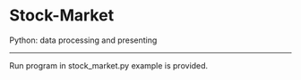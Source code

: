 # Stock-Market
Python: data processing and presenting
****
Run program in stock_market.py
example is provided.
